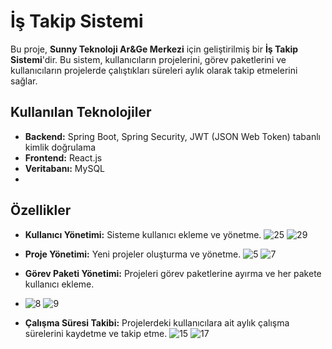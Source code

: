 # İş Takip Sistemi

Bu proje, **Sunny Teknoloji Ar&Ge Merkezi** için geliştirilmiş bir **İş Takip Sistemi**'dir. Bu sistem, kullanıcıların projelerini, görev paketlerini ve kullanıcıların projelerde çalıştıkları süreleri aylık olarak takip etmelerini sağlar.

## Kullanılan Teknolojiler

- **Backend:** Spring Boot, Spring Security, JWT (JSON Web Token) tabanlı kimlik doğrulama
- **Frontend:** React.js
- **Veritabanı:** MySQL
- 
## Özellikler

- **Kullanıcı Yönetimi:** Sisteme kullanıcı ekleme ve yönetme.
![25](https://github.com/user-attachments/assets/1cc52013-b66f-4ceb-afd4-91e388bf0b1a)
![29](https://github.com/user-attachments/assets/aefe2eac-cffa-4000-b1b4-c10e60c8b9a1)

- **Proje Yönetimi:** Yeni projeler oluşturma ve yönetme.
 ![5](https://github.com/user-attachments/assets/f4642a13-58f6-419a-911f-b36103817311)
![7](https://github.com/user-attachments/assets/da7ecab3-dbf2-40b0-b157-c77295731295)

- **Görev Paketi Yönetimi:** Projeleri görev paketlerine ayırma ve her pakete kullanıcı ekleme.
- ![8](https://github.com/user-attachments/assets/4fa51182-631d-475b-a171-f027acc9253b)
![9](https://github.com/user-attachments/assets/a491669b-ea3f-44bb-8325-5b19c904774e)

- **Çalışma Süresi Takibi:** Projelerdeki kullanıcılara ait aylık çalışma sürelerini kaydetme ve takip etme.
![15](https://github.com/user-attachments/assets/a2cd8f12-9edc-40ad-9495-39f48170e002)
![17](https://github.com/user-attachments/assets/63c4b97a-f317-4e8e-8cd5-9c16b200fe2e)


